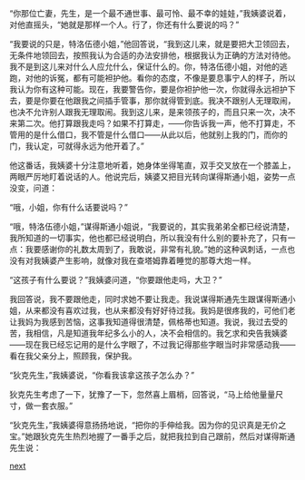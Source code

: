 
“你那位亡妻，先生，是一个最不通世事、最可怜、最不幸的娃娃，”我姨婆说着，对他直摇头，“她就是那样一个人。行了，你还有什么要说的吗？”

“我要说的只是，特洛伍德小姐，”他回答说，“我到这儿来，就是要把大卫领回去，无条件地领回去，按照我认为合适的办法安排他，根据我认为正确的方法对待他。我不是到这儿来对什么人应允什么，保证什么的。你，特洛伍德小姐，对他的逃跑，对他的诉冤，都有可能袒护他。看你的态度，不像是要息事宁人的样子，所以我认为你有这种可能。现在，我要警告你，要是你袒护他一次，你就得永远袒护下去，要是你要在他跟我之间插手管事，那你就得管到底。我决不跟别人无理取闹，也决不允许别人跟我无理取闹。我到这儿来，是来领孩子的，而且只来一次，决不来第二次。他打算跟我走吗？如果不打算走，——你告诉我一声，他不打算走，不管用的是什么借口，我不管是什么借口——从此以后，他就别上我的门，而你的门，我认定，可就得永远为他开着了。”

他这番话，我姨婆十分注意地听着，她身体坐得笔直，双手交叉放在一个膝盖上，两眼严厉地盯着说话的人。他说完后，姨婆又把目光转向谋得斯通小姐，姿势一点没变，问道：

“哦，小姐，你有什么话要说吗？”

“哦，特洛伍德小姐，”谋得斯通小姐说，“我要说的，其实我弟弟全都已经说清楚，我所知道的一切事实，他也都已经说明白，所以我没有什么别的要补充了，只有一点：我要感谢你的礼数太周到了，我敢说，非常有礼貌。”她的这种讽刺话，一点也没有对我姨婆产生影响，就像对我在查塔姆靠着睡觉的那尊大炮一样。

“这孩子有什么要说？”我姨婆问道，“你要跟他走吗，大卫？”

我回答说，我不要跟他走，同时求她不要让我走。我说谋得斯通先生跟谋得斯通小姐，从来都没有喜欢过我，也从来都没有好好待过我。我妈是很疼我的，可他们老让我妈为我感到苦恼，这事我知道得很清楚，佩格蒂也知道。我说，我过去受的苦，我相信，凡是知道我年纪多么小的人，决不会相信的。我乞求和央告我姨婆——现在我已经忘记用的是什么字眼了，不过我记得那些字眼当时非常感动我——看在我父亲分上，照顾我，保护我。

“狄克先生，”我姨婆说，“你看我该拿这孩子怎么办？”

狄克先生考虑了一下，犹豫了一下，忽然喜上眉梢，回答说，“马上给他量量尺寸，做一套衣服。”

“狄克先生，”我姨婆得意扬扬地说，“把你的手伸给我。因为你的见识真是无价之宝。”她跟狄克先生热烈地握了一番手之后，就把我拉到自己跟前，然后对谋得斯通先生说：

[next](page197)
